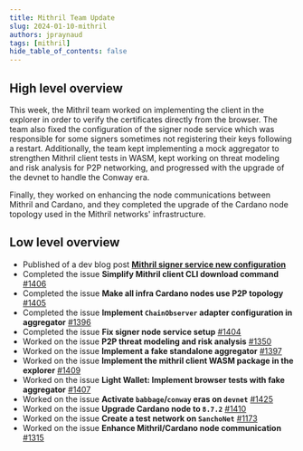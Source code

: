 ```yaml
---
title: Mithril Team Update
slug: 2024-01-10-mithril
authors: jpraynaud
tags: [mithril]
hide_table_of_contents: false
---
```


## High level overview

This week, the Mithril team worked on implementing the client in the explorer in order to verify the certificates directly from the browser. The team also fixed the configuration of the signer node service which was responsible for some signers sometimes not registering their keys following a restart. Additionally, the team kept implementing a mock aggregator to strengthen Mithril client tests in WASM, kept working on threat modeling and risk analysis for P2P networking, and progressed with the upgrade of the devnet to handle the Conway era.

Finally, they worked on enhancing the node communications between Mithril and Cardano, and they completed the upgrade of the Cardano node topology used in the Mithril networks' infrastructure.

## Low level overview
- Published of a dev blog post [**Mithril signer service new configuration**](https://mithril.network/doc/dev-blog/2024/01/03/signer-service-new-configuration/)
- Completed the issue **Simplify Mithril client CLI download command** [#1406](https://github.com/input-output-hk/mithril/issues/1406)
- Completed the issue **Make all infra Cardano nodes use P2P topology** [#1405](https://github.com/input-output-hk/mithril/issues/1405)
- Completed the issue **Implement `ChainObserver` adapter configuration in aggregator** [#1396](https://github.com/input-output-hk/mithril/issues/1396)
- Completed the issue **Fix signer node service setup** [#1404](https://github.com/input-output-hk/mithril/issues/1404)
- Worked on the issue **P2P threat modeling and risk analysis** [#1350](https://github.com/input-output-hk/mithril/issues/1350)
- Worked on the issue **Implement a fake standalone aggregator** [#1397](https://github.com/input-output-hk/mithril/issues/1397)
- Worked on the issue **Implement the mithril client WASM package in the explorer** [#1409](https://github.com/input-output-hk/mithril/issues/1409)
- Worked on the issue **Light Wallet: Implement browser tests with fake aggregator** [#1407](https://github.com/input-output-hk/mithril/issues/1407)
- Worked on the issue **Activate `babbage`/`conway` eras on `devnet`** [#1425](https://github.com/input-output-hk/mithril/issues/1425)
- Worked on the issue **Upgrade Cardano node to `8.7.2`** [#1410](https://github.com/input-output-hk/mithril/issues/1410)
- Worked on the issue **Create a test network on `SanchoNet`** [#1173](https://github.com/input-output-hk/mithril/issues/1173)
- Worked on the issue **Enhance Mithril/Cardano node communication** [#1315](https://github.com/input-output-hk/mithril/issues/1315)

